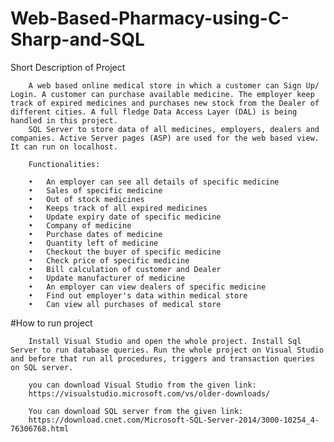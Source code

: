 # Web-Based-Pharmacy-using-C-Sharp-and-SQL

Short Description of Project
		
		A web based online medical store in which a customer can Sign Up/ Login. A customer can purchase available medicine. The employer keep track of expired medicines and purchases new stock from the Dealer of different cities. A full fledge Data Access Layer (DAL) is being handled in this project.
		SQL Server to store data of all medicines, employers, dealers and companies. Active Server pages (ASP) are used for the web based view. It can run on localhost.
		
		Functionalities:
		
		•	An employer can see all details of specific medicine
		•	Sales of specific medicine
		•	Out of stock medicines
		•	Keeps track of all expired medicines
		•	Update expiry date of specific medicine
		•	Company of medicine
		•	Purchase dates of medicine
		•	Quantity left of medicine
		•	Checkout the buyer of specific medicine
		•	Check price of specific medicine
		•	Bill calculation of customer and Dealer 
		•	Update manufacturer of medicine
		•	An employer can view dealers of specific medicine
		•	Find out employer's data within medical store
		•	Can view all purchases of medical store

#How to run project

		Install Visual Studio and open the whole project. Install Sql Server to run database queries. Run the whole project on Visual Studio and before that run all procedures, triggers and transaction queries on SQL server.
		
		you can download Visual Studio from the given link:
		https://visualstudio.microsoft.com/vs/older-downloads/
		
		You can download SQL server from the given link:
		https://download.cnet.com/Microsoft-SQL-Server-2014/3000-10254_4-76306768.html
		
	
